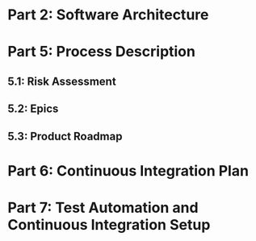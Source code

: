 # Part 2: Software Architecture

# Part 5: Process Description

## 5.1: Risk Assessment

## 5.2: Epics

## 5.3: Product Roadmap

# Part 6: Continuous Integration Plan

# Part 7: Test Automation and Continuous Integration Setup
